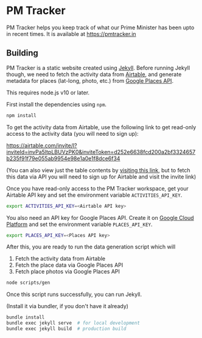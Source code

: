 # PM Tracker

PM Tracker helps you keep track of what our Prime Minister has been upto in
recent times. It is available at https://pmtracker.in

## Building

PM Tracker is a static website created using [Jekyll][]. Before running Jekyll
though, we need to fetch the activity data from [Airtable][], and generate
metadata for places (lat-long, photo, etc.) from [Google Places API][].

This requires node.js v10 or later.

First install the dependencies using `npm`.

```sh
npm install
```

To get the activity data from Airtable, use the following link to get read-only
access to the activity data (you will need to sign up):

https://airtable.com/invite/l?inviteId=invPa5ltpLBUVzPK0&inviteToken=d252e6638fcd200a2bf3324657b235f91f79e055ab9954e98e1a0e1f8dce6f34

(You can also view just the table contents by [visiting this link][activity
read-only view], but to fetch this data via API you will need to sign up for
Airtable and visit the invite link)

Once you have read-only access to the PM Tracker workspace, get your Airtable
API key and set the environment variable `ACTIVITIES_API_KEY`.

```sh
export ACTIVITIES_API_KEY=<Airtable API key>
```

You also need an API key for Google Places API. Create it on [Google Cloud
Platform][] and set the environment variable `PLACES_API_KEY`.

```sh
export PLACES_API_KEY=<Places API key>
```

After this, you are ready to run the data generation script which will

1. Fetch the activity data from Airtable
2. Fetch the place data via Google Places API
3. Fetch place photos via Google Places API

```sh
node scripts/gen
```

Once this script runs successfully, you can run Jekyll.

(Install it via bundler, if you don't have it already)

```sh
bundle install
bundle exec jekyll serve  # for local development
bundle exec jekyll build  # production build
```

[Jekyll]: https://jekyllrb.com
[Airtable]: https://airtable.com
[Google Places API]: https://developers.google.com/places/web-service/intro
[Google Cloud Platform]: https://console.cloud.google.com/apis/credentials
[activity read-only view]: https://airtable.com/shrV5MVKhAOHApLgd
